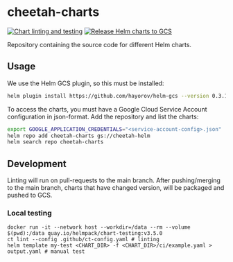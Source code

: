 # cheetah-charts

[![Chart linting and testing](https://github.com/trifork/cheetah-charts/actions/workflows/helm-lint.yaml/badge.svg)](https://github.com/trifork/cheetah-charts/actions/workflows/helm-lint.yaml)
[![Release Helm charts to GCS](https://github.com/trifork/cheetah-charts/actions/workflows/helm-ci.yaml/badge.svg)](https://github.com/trifork/cheetah-charts/actions/workflows/helm-ci.yaml)

Repository containing the source code for different Helm charts.

## Usage

We use the Helm GCS plugin, so this must be installed:

```bash
helm plugin install https://github.com/hayorov/helm-gcs --version 0.3.19
```

To access the charts, you must have a Google Cloud Service Account configuration in json-format.
Add the repository and list the charts:

```bash
export GOOGLE_APPLICATION_CREDENTIALS="<service-account-config>.json"
helm repo add cheetah-charts gs://cheetah-helm
helm search repo cheetah-charts
```

## Development

Linting will run on pull-requests to the main branch.
After pushing/merging to the main branch, charts that have changed version, will be packaged and pushed to GCS.

### Local testing

```shell
docker run -it --network host --workdir=/data --rm --volume $(pwd):/data quay.io/helmpack/chart-testing:v3.5.0 
ct lint --config .github/ct-config.yaml # linting
helm template my-test <CHART_DIR> -f <CHART_DIR>/ci/example.yaml > output.yaml # manual test

```
